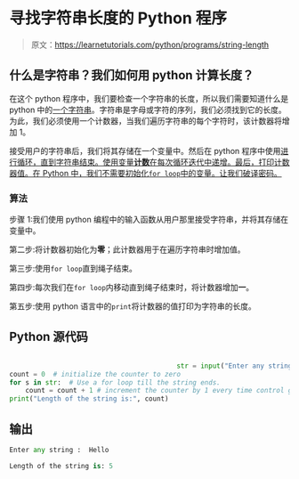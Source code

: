 # 寻找字符串长度的 Python 程序

> 原文：<https://learnetutorials.com/python/programs/string-length>

## 什么是字符串？我们如何用 python 计算长度？

在这个 python 程序中，我们要检查一个字符串的长度，所以我们需要知道什么是 python 中的[一个字符串](../../python/python-string "python string")。字符串是字母或字符的序列，我们必须找到它的长度。为此，我们必须使用一个计数器，当我们遍历字符串的每个字符时，该计数器将增加 1。

接受用户的字符串后，我们将其存储在一个变量中。然后在 python 程序中使用[进行循环，直到字符串结束。使用变量**计数**在每次循环迭代中递增。最后，打印计数器值。在 Python 中，我们不需要初始化`for loop`中的变量。让我们破译密码。](../../python/python-loop-tutorials "loop structure in python")

### 算法

步骤 1:我们使用 python 编程中的输入函数从用户那里接受字符串，并将其存储在变量中。

第二步:将计数器初始化为**零**；此计数器用于在遍历字符串时增加值。

第三步:使用`for loop`直到绳子结束。

第四步:每次我们在`for loop`内移动直到绳子结束时，将计数器增加**一**。

第五步:使用 python 语言中的`print`将计数器的值打印为字符串的长度。

## Python 源代码

```py

                                          str = input("Enter any string: ")
count = 0  # initialize the counter to zero
for s in str:  # Use a for loop till the string ends.
    count = count + 1 # increment the counter by 1 every time control gets inside the for loop
print("Length of the string is:", count)

```

## 输出

```py
Enter any string :  Hello

Length of the string is: 5
```